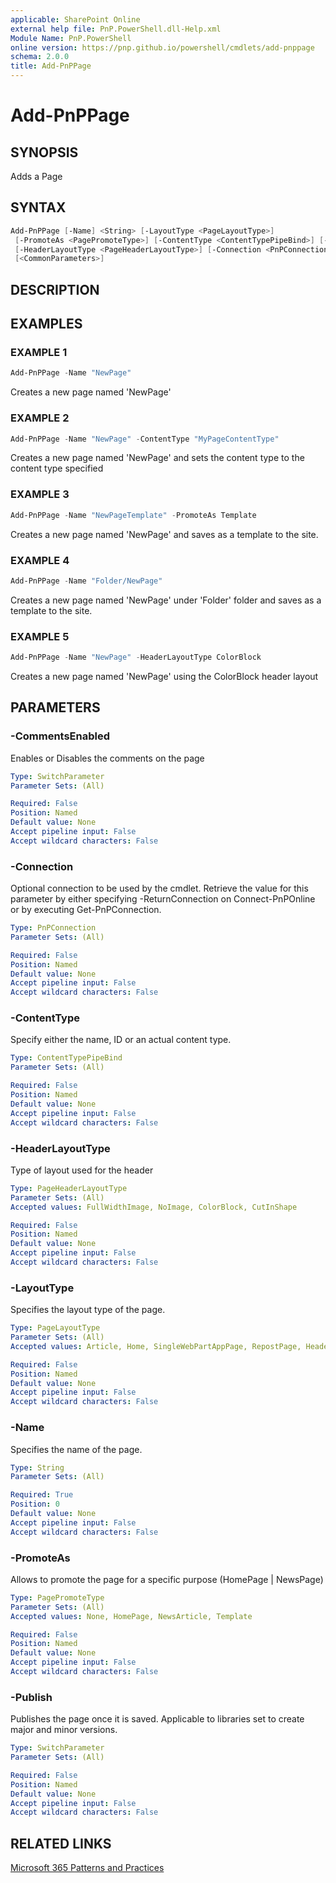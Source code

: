 ```yaml
---
applicable: SharePoint Online
external help file: PnP.PowerShell.dll-Help.xml
Module Name: PnP.PowerShell
online version: https://pnp.github.io/powershell/cmdlets/add-pnppage
schema: 2.0.0
title: Add-PnPPage
---
```


# Add-PnPPage

## SYNOPSIS
Adds a Page

## SYNTAX

```powershell
Add-PnPPage [-Name] <String> [-LayoutType <PageLayoutType>]
 [-PromoteAs <PagePromoteType>] [-ContentType <ContentTypePipeBind>] [-CommentsEnabled] [-Publish]
 [-HeaderLayoutType <PageHeaderLayoutType>] [-Connection <PnPConnection>]
 [<CommonParameters>]
```

## DESCRIPTION

## EXAMPLES

### EXAMPLE 1
```powershell
Add-PnPPage -Name "NewPage"
```

Creates a new page named 'NewPage'

### EXAMPLE 2
```powershell
Add-PnPPage -Name "NewPage" -ContentType "MyPageContentType"
```

Creates a new page named 'NewPage' and sets the content type to the content type specified

### EXAMPLE 3
```powershell
Add-PnPPage -Name "NewPageTemplate" -PromoteAs Template
```

Creates a new page named 'NewPage' and saves as a template to the site.

### EXAMPLE 4
```powershell
Add-PnPPage -Name "Folder/NewPage"
```

Creates a new page named 'NewPage' under 'Folder' folder and saves as a template to the site.

### EXAMPLE 5
```powershell
Add-PnPPage -Name "NewPage" -HeaderLayoutType ColorBlock
```

Creates a new page named 'NewPage' using the ColorBlock header layout

## PARAMETERS

### -CommentsEnabled
Enables or Disables the comments on the page

```yaml
Type: SwitchParameter
Parameter Sets: (All)

Required: False
Position: Named
Default value: None
Accept pipeline input: False
Accept wildcard characters: False
```

### -Connection
Optional connection to be used by the cmdlet. Retrieve the value for this parameter by either specifying -ReturnConnection on Connect-PnPOnline or by executing Get-PnPConnection.

```yaml
Type: PnPConnection
Parameter Sets: (All)

Required: False
Position: Named
Default value: None
Accept pipeline input: False
Accept wildcard characters: False
```

### -ContentType
Specify either the name, ID or an actual content type.

```yaml
Type: ContentTypePipeBind
Parameter Sets: (All)

Required: False
Position: Named
Default value: None
Accept pipeline input: False
Accept wildcard characters: False
```

### -HeaderLayoutType
Type of layout used for the header

```yaml
Type: PageHeaderLayoutType
Parameter Sets: (All)
Accepted values: FullWidthImage, NoImage, ColorBlock, CutInShape

Required: False
Position: Named
Default value: None
Accept pipeline input: False
Accept wildcard characters: False
```

### -LayoutType
Specifies the layout type of the page.

```yaml
Type: PageLayoutType
Parameter Sets: (All)
Accepted values: Article, Home, SingleWebPartAppPage, RepostPage, HeaderlessSearchResults, Spaces, Topic

Required: False
Position: Named
Default value: None
Accept pipeline input: False
Accept wildcard characters: False
```

### -Name
Specifies the name of the page.

```yaml
Type: String
Parameter Sets: (All)

Required: True
Position: 0
Default value: None
Accept pipeline input: False
Accept wildcard characters: False
```

### -PromoteAs
Allows to promote the page for a specific purpose (HomePage | NewsPage)

```yaml
Type: PagePromoteType
Parameter Sets: (All)
Accepted values: None, HomePage, NewsArticle, Template

Required: False
Position: Named
Default value: None
Accept pipeline input: False
Accept wildcard characters: False
```

### -Publish
Publishes the page once it is saved. Applicable to libraries set to create major and minor versions.

```yaml
Type: SwitchParameter
Parameter Sets: (All)

Required: False
Position: Named
Default value: None
Accept pipeline input: False
Accept wildcard characters: False
```



## RELATED LINKS

[Microsoft 365 Patterns and Practices](https://aka.ms/m365pnp)